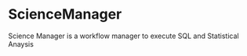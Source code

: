 ScienceManager
=============

Science Manager is a workflow manager to execute SQL and Statistical Anaysis
